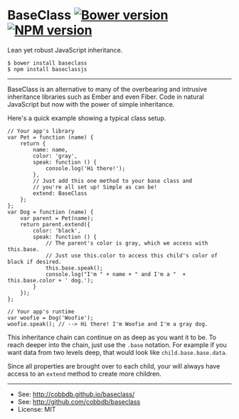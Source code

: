 # BaseClass [![Bower version](https://badge.fury.io/bo/baseclass.svg)](http://badge.fury.io/bo/baseclass) [![NPM version](https://badge.fury.io/js/baseclassjs.svg)](http://badge.fury.io/js/baseclassjs)

Lean yet robust JavaScript inheritance.

    $ bower install baseclass
    $ npm install baseclassjs

-------------
BaseClass is an alternative to many of the overbearing and intrusive inheritance libraries
such as Ember and even Fiber. Code in natural JavaScript but now with the power of simple
inheritance.

Here's a quick example showing a typical class setup.

    // Your app's library
    var Pet = function (name) {
        return {
            name: name,
            color: 'gray',
            speak: function () {
                console.log('Hi there!');
            },
            // Just add this one method to your base class and
            // you're all set up! Simple as can be!
            extend: BaseClass
        };
    };
    var Dog = function (name) {
        var parent = Pet(name);
        return parent.extend({
            color: 'black',
            speak: function () {
                // The parent's color is gray, which we access with this.base.
                // Just use this.color to access this child's color of black if desired.
                this.base.speak();
                console.log("I'm " + name + " and I'm a "  + this.base.color + ' dog.');
            }
        });
    };

    // Your app's runtime
    var woofie = Dog('Woofie');
    woofie.speak(); // --> Hi there! I'm Woofie and I'm a gray dog.

This inheritance chain can continue on as deep as you want it to be. To reach deeper into the
chain, just use the `.base` notation. For example if you want data from two levels deep, that
would look like `child.base.base.data`.

Since all properties are brought over to each child, your will always have access to an `extend`
method to create more children.

---------
* See: http://cobbdb.github.io/baseclass/
* See: http://github.com/cobbdb/baseclass
* License: MIT
